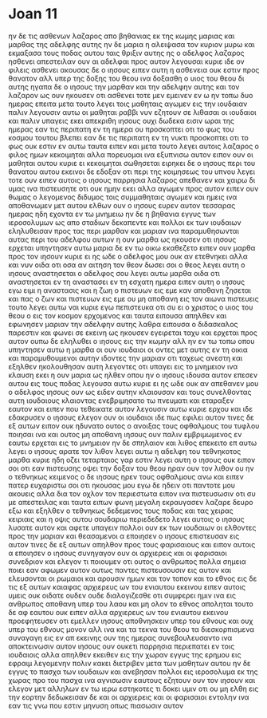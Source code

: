 # Joan 11
ην δε τις ασθενων λαζαρος απο βηθανιας εκ της κωμης μαριας και μαρθας της αδελφης αυτης
ην δε μαρια η αλειψασα τον κυριον μυρω και εκμαξασα τους ποδας αυτου ταις θριξιν αυτης ης ο αδελφος λαζαρος ησθενει
απεστειλαν ουν αι αδελφαι προς αυτον λεγουσαι κυριε ιδε ον φιλεις ασθενει
ακουσας δε ο ιησους ειπεν αυτη η ασθενεια ουκ εστιν προς θανατον αλλ υπερ της δοξης του θεου ινα δοξασθη ο υιος του θεου δι αυτης
ηγαπα δε ο ιησους την μαρθαν και την αδελφην αυτης και τον λαζαρον
ως ουν ηκουσεν οτι ασθενει τοτε μεν εμεινεν εν ω ην τοπω δυο ημερας
επειτα μετα τουτο λεγει τοις μαθηταις αγωμεν εις την ιουδαιαν παλιν
λεγουσιν αυτω οι μαθηται ραββι νυν εζητουν σε λιθασαι οι ιουδαιοι και παλιν υπαγεις εκει
απεκριθη ιησους ουχι δωδεκα εισιν ωραι της ημερας εαν τις περιπατη εν τη ημερα ου προσκοπτει οτι το φως του κοσμου τουτου βλεπει
εαν δε τις περιπατη εν τη νυκτι προσκοπτει οτι το φως ουκ εστιν εν αυτω
ταυτα ειπεν και μετα τουτο λεγει αυτοις λαζαρος ο φιλος ημων κεκοιμηται αλλα πορευομαι ινα εξυπνισω αυτον
ειπον ουν οι μαθηται αυτου κυριε ει κεκοιμηται σωθησεται
ειρηκει δε ο ιησους περι του θανατου αυτου εκεινοι δε εδοξαν οτι περι της κοιμησεως του υπνου λεγει
τοτε ουν ειπεν αυτοις ο ιησους παρρησια λαζαρος απεθανεν
και χαιρω δι υμας ινα πιστευσητε οτι ουκ ημην εκει αλλα αγωμεν προς αυτον
ειπεν ουν θωμας ο λεγομενος διδυμος τοις συμμαθηταις αγωμεν και ημεις ινα αποθανωμεν μετ αυτου
ελθων ουν ο ιησους ευρεν αυτον τεσσαρας ημερας ηδη εχοντα εν τω μνημειω
ην δε η βηθανια εγγυς των ιεροσολυμων ως απο σταδιων δεκαπεντε
και πολλοι εκ των ιουδαιων εληλυθεισαν προς τας περι μαρθαν και μαριαν ινα παραμυθησωνται αυτας περι του αδελφου αυτων
η ουν μαρθα ως ηκουσεν οτι ιησους ερχεται υπηντησεν αυτω μαρια δε εν τω οικω εκαθεζετο
ειπεν ουν μαρθα προς τον ιησουν κυριε ει ης ωδε ο αδελφος μου ουκ αν ετεθνηκει
αλλα και νυν οιδα οτι οσα αν αιτηση τον θεον δωσει σοι ο θεος
λεγει αυτη ο ιησους αναστησεται ο αδελφος σου
λεγει αυτω μαρθα οιδα οτι αναστησεται εν τη αναστασει εν τη εσχατη ημερα
ειπεν αυτη ο ιησους εγω ειμι η αναστασις και η ζωη ο πιστευων εις εμε καν αποθανη ζησεται
και πας ο ζων και πιστευων εις εμε ου μη αποθανη εις τον αιωνα πιστευεις τουτο
λεγει αυτω ναι κυριε εγω πεπιστευκα οτι συ ει ο χριστος ο υιος του θεου ο εις τον κοσμον ερχομενος
και ταυτα ειπουσα απηλθεν και εφωνησεν μαριαν την αδελφην αυτης λαθρα ειπουσα ο διδασκαλος παρεστιν και φωνει σε
εκεινη ως ηκουσεν εγειρεται ταχυ και ερχεται προς αυτον
ουπω δε εληλυθει ο ιησους εις την κωμην αλλ ην εν τω τοπω οπου υπηντησεν αυτω η μαρθα
οι ουν ιουδαιοι οι οντες μετ αυτης εν τη οικια και παραμυθουμενοι αυτην ιδοντες την μαριαν οτι ταχεως ανεστη και εξηλθεν ηκολουθησαν αυτη λεγοντες οτι υπαγει εις το μνημειον ινα κλαυση εκει
η ουν μαρια ως ηλθεν οπου ην ο ιησους ιδουσα αυτον επεσεν αυτου εις τους ποδας λεγουσα αυτω κυριε ει ης ωδε ουκ αν απεθανεν μου ο αδελφος
ιησους ουν ως ειδεν αυτην κλαιουσαν και τους συνελθοντας αυτη ιουδαιους κλαιοντας ενεβριμησατο τω πνευματι και εταραξεν εαυτον
και ειπεν που τεθεικατε αυτον λεγουσιν αυτω κυριε ερχου και ιδε
εδακρυσεν ο ιησους
ελεγον ουν οι ιουδαιοι ιδε πως εφιλει αυτον
τινες δε εξ αυτων ειπον ουκ ηδυνατο ουτος ο ανοιξας τους οφθαλμους του τυφλου ποιησαι ινα και ουτος μη αποθανη
ιησους ουν παλιν εμβριμωμενος εν εαυτω ερχεται εις το μνημειον ην δε σπηλαιον και λιθος επεκειτο επ αυτω
λεγει ο ιησους αρατε τον λιθον λεγει αυτω η αδελφη του τεθνηκοτος μαρθα κυριε ηδη οζει τεταρταιος γαρ εστιν
λεγει αυτη ο ιησους ουκ ειπον σοι οτι εαν πιστευσης οψει την δοξαν του θεου
ηραν ουν τον λιθον ου ην ο τεθνηκως κειμενος ο δε ιησους ηρεν τους οφθαλμους ανω και ειπεν πατερ ευχαριστω σοι οτι ηκουσας μου
εγω δε ηδειν οτι παντοτε μου ακουεις αλλα δια τον οχλον τον περιεστωτα ειπον ινα πιστευσωσιν οτι συ με απεστειλας
και ταυτα ειπων φωνη μεγαλη εκραυγασεν λαζαρε δευρο εξω
και εξηλθεν ο τεθνηκως δεδεμενος τους ποδας και τας χειρας κειριαις και η οψις αυτου σουδαριω περιεδεδετο λεγει αυτοις ο ιησους λυσατε αυτον και αφετε υπαγειν
πολλοι ουν εκ των ιουδαιων οι ελθοντες προς την μαριαν και θεασαμενοι α εποιησεν ο ιησους επιστευσαν εις αυτον
τινες δε εξ αυτων απηλθον προς τους φαρισαιους και ειπον αυτοις α εποιησεν ο ιησους
συνηγαγον ουν οι αρχιερεις και οι φαρισαιοι συνεδριον και ελεγον τι ποιουμεν οτι ουτος ο ανθρωπος πολλα σημεια ποιει
εαν αφωμεν αυτον ουτως παντες πιστευσουσιν εις αυτον και ελευσονται οι ρωμαιοι και αρουσιν ημων και τον τοπον και το εθνος
εις δε τις εξ αυτων καιαφας αρχιερευς ων του ενιαυτου εκεινου ειπεν αυτοις υμεις ουκ οιδατε ουδεν
ουδε διαλογιζεσθε οτι συμφερει ημιν ινα εις ανθρωπος αποθανη υπερ του λαου και μη ολον το εθνος αποληται
τουτο δε αφ εαυτου ουκ ειπεν αλλα αρχιερευς ων του ενιαυτου εκεινου προεφητευσεν οτι εμελλεν ιησους αποθνησκειν υπερ του εθνους
και ουχ υπερ του εθνους μονον αλλ ινα και τα τεκνα του θεου τα διεσκορπισμενα συναγαγη εις εν
απ εκεινης ουν της ημερας συνεβουλευσαντο ινα αποκτεινωσιν αυτον
ιησους ουν ουκετι παρρησια περιεπατει εν τοις ιουδαιοις αλλα απηλθεν εκειθεν εις την χωραν εγγυς της ερημου εις εφραιμ λεγομενην πολιν κακει διετριβεν μετα των μαθητων αυτου
ην δε εγγυς το πασχα των ιουδαιων και ανεβησαν πολλοι εις ιεροσολυμα εκ της χωρας προ του πασχα ινα αγνισωσιν εαυτους
εζητουν ουν τον ιησουν και ελεγον μετ αλληλων εν τω ιερω εστηκοτες τι δοκει υμιν οτι ου μη ελθη εις την εορτην
δεδωκεισαν δε και οι αρχιερεις και οι φαρισαιοι εντολην ινα εαν τις γνω που εστιν μηνυση οπως πιασωσιν αυτον
